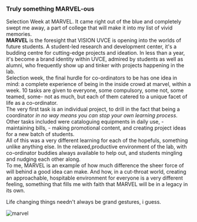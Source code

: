 ### <p align= centre>Truly something MARVEL-ous</p>  


Selection Week at MARVEL. It came right out of the blue and completely swept me away, a part of college that will make it into my list of vivid memories.   
**MARVEL** is the foresight that VISION UVCE is opening into the worlds of future students. A student-led research and development center, it's a budding centre for cutting-edge projects and ideation. In less than a year, it's become a brand identity within UVCE, admired by students as well as alumni, who frequently show up and tinker with projects happening in the lab.  
Selection week, the final hurdle for co-ordinators to be has one idea in mind: a complete experience of being in the inside crowd at marvel, within a week. 10 tasks are given to everyone, some compulsory, some not, some teamed, some- not as much, but each of them catered to a unique facet of life as a co-ordinator.  
The very first task is an individual project, to drill in the fact that being a coordinator _in no way means you can stop your own learning process_. Other tasks included were cataloguing equipments in daily use, - maintaining bills, - making promotional content, and creating project ideas for a new batch of students.  
All of this was a very different learning for each of the hopefuls, something unlike anything else. In the relaxed,productive environment of the lab, with co-ordinator buddies always available to help out, and students mingling and nudging each other along.  
To me, MARVEL is an example of how much difference the sheer force of will behind a good idea can make. And how, in a cut-throat world, creating an approachable, hospitable environment for everyone is a very different feeling, something that fills me with faith that MARVEL will be in a legacy in its own.  
  
  Life changing things needn't always be grand gestures, i guess.
  
  ![marvel](https://user-images.githubusercontent.com/97616511/174445330-60adb369-ba79-4761-b998-71959b6405e0.png)

